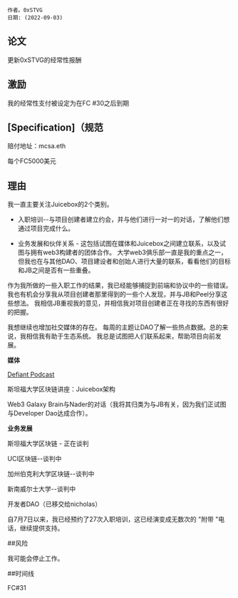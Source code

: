 
```纯文本
作者。0xSTVG
日期: (2022-09-03)
```

## 论文

更新0xSTVG的经常性报酬

## 激励

我的经常性支付被设定为在FC #30之后到期

## [Specification]（规范

赔付地址：mcsa.eth

每个FC5000美元

## 理由

我一直主要关注Juicebox的2个类别。

- 入职培训--与项目创建者建立约会，并与他们进行一对一的对话，了解他们想通过项目完成什么。  

- 业务发展和伙伴关系 - 这包括试图在媒体和Juicebox之间建立联系，以及试图与拥有web3构建者的团体合作。  大学web3俱乐部一直是我的重点之一，但我也在与其他DAO、项目建设者和创始人进行大量的联系，看看他们的目标和JB之间是否有一些重叠。  

作为我所做的一些入职工作的结果，我已经能够捕捉到前端和协议中的一些错误。  我也有机会分享我从项目创建者那里得到的一些个人发现，并与JB和Peel分享这些想法。  我相信JB重视我的意见，并相信我对项目创建者正在寻找的东西有很好的把握。  

我想继续也增加社交媒体的存在。  每周的主题让DAO了解一些热点数据。总的来说，我相信我有助于生态系统。  我总是试图把人们联系起来，帮助项目向前发展。  

**媒体**

[Defiant Podcast](https://www.youtube.com/watch?v=ObYlVZfO3sY)

斯坦福大学区块链讲座：Juicebox架构

Web3 Galaxy Brain与Nader的对话（我将其归类为与JB有关，因为我们正试图与Developer Dao达成合作）。

**业务发展**

斯坦福大学区块链 - 正在谈判

UCI区块链--谈判中

加州伯克利大学区块链--谈判中

新南威尔士大学--谈判中

开发者DAO（已移交给nicholas）

自7月7日以来，我已经预约了27次入职培训，这已经演变成无数次的 "附带 "电话，继续提供支持。

##风险

我可能会停止工作。  

##时间线

FC#31
